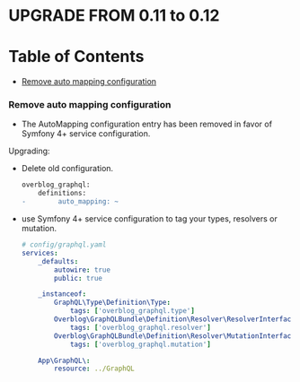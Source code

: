 UPGRADE FROM 0.11 to 0.12
=======================

# Table of Contents

- [Remove auto mapping configuration](#remove-auto-mapping-configuration)

### Remove auto mapping configuration

 * The AutoMapping configuration entry has been removed in favor of Symfony 4+ service configuration.

  Upgrading:
   - Delete old configuration.
        ```diff
        overblog_graphql:
            definitions:
        -        auto_mapping: ~
        ```
   - use Symfony 4+ service configuration to tag your types, resolvers or mutation.
       ```yaml
       # config/graphql.yaml
       services:
           _defaults:
               autowire: true
               public: true
       
           _instanceof:
               GraphQL\Type\Definition\Type:
                   tags: ['overblog_graphql.type']
               Overblog\GraphQLBundle\Definition\Resolver\ResolverInterface:
                   tags: ['overblog_graphql.resolver']
               Overblog\GraphQLBundle\Definition\Resolver\MutationInterface:
                   tags: ['overblog_graphql.mutation']
       
           App\GraphQL\:
               resource: ../GraphQL
       ```
